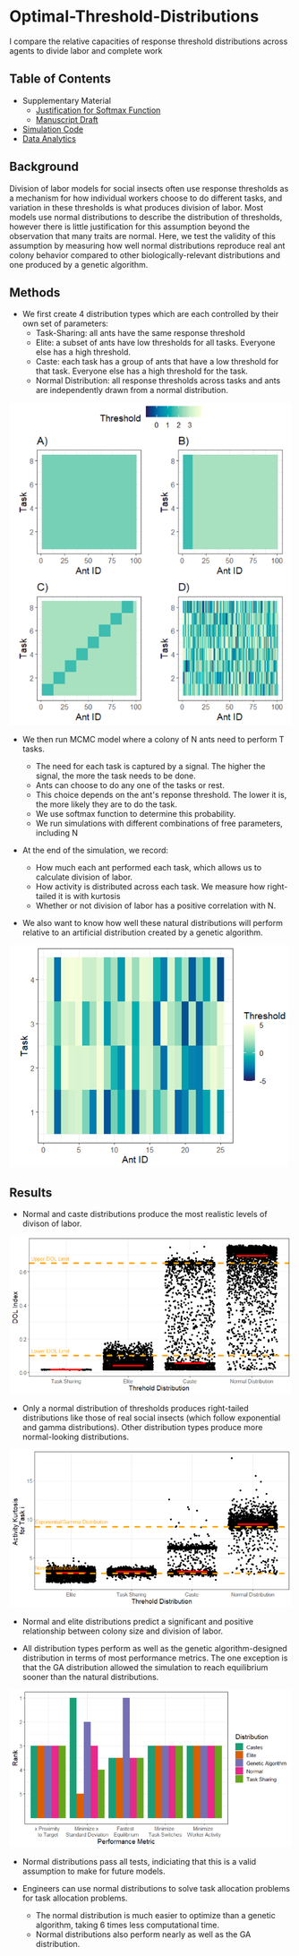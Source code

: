 # Optimal-Threshold-Distributions
I compare the relative capacities of response threshold distributions across agents to divide labor and complete work 

## Table of Contents

* Supplementary Material
  - [Justification for Softmax Function](https://github.com/colinmichaellynch/Optimal-Threshold-Distributions/blob/main/Modeling%20response%20thresholds%20for%20multiple%20simultaneous%20stimuli%20using%20a%20Boltzmann-sampling%20approach.docx)
  - [Manuscript Draft](https://github.com/colinmichaellynch/Optimal-Threshold-Distributions/blob/main/Independent%20and%20normally-distributed%20response%20thresholds%20are%20biologically%20feasible%20for%20social%20insects.docx)
* [Simulation Code](https://github.com/colinmichaellynch/Optimal-Threshold-Distributions/blob/main/masterScriptContinuousVariable.m)
* [Data Analytics](https://github.com/colinmichaellynch/Optimal-Threshold-Distributions/blob/main/matrixAnalysisFinal.R)

## Background 

Division of labor models for social insects often use response thresholds as a mechanism for how individual workers choose to do different tasks, and variation in these thresholds is what produces division of labor. Most models use normal distributions to describe the distribution of thresholds, however there is little justification for this assumption beyond the observation that many traits are normal. Here, we test the validity of this assumption by measuring how well normal distributions reproduce real ant colony behavior compared to other biologically-relevant distributions and one produced by a genetic algorithm. 

## Methods

* We first create 4 distribution types which are each controlled by their own set of parameters:
  - Task-Sharing: all ants have the same response threshold
  - Elite: a subset of ants have low thresholds for all tasks. Everyone else has a high threshold.
  - Caste: each task has a group of ants that have a low threshold for that task. Everyone else has a high threshold for the task.
  - Normal Distribution: all response thresholds across tasks and ants are independently drawn from a normal distribution. 

![](/Images/distributionTypes.png)

* We then run MCMC model where a colony of N ants need to perform T tasks.
  - The need for each task is captured by a signal. The higher the signal, the more the task needs to be done. 
  - Ants can choose to do any one of the tasks or rest. 
  - This choice depends on the ant's reponse threshold. The lower it is, the more likely they are to do the task. 
  - We use softmax function to determine this probability. 
  - We run simulations with different combinations of free parameters, including N
  
* At the end of the simulation, we record:
  - How much each ant performed each task, which allows us to calculate division of labor. 
  - How activity is distributed across each task. We measure how right-tailed it is with kurtosis
  - Whether or not division of labor has a positive correlation with N.
  
* We also want to know how well these natural distributions will perform relative to an artificial distribution created by a genetic algorithm. 

![](/Images/gaDist.png)

## Results

* Normal and caste distributions produce the most realistic levels of divison of labor. 

![](/Images/dol.png)

* Only a normal distribution of thresholds produces right-tailed distributions like those of real social insects (which follow exponential and gamma distributions). Other distribution types produce more normal-looking distributions. 

![](/Images/activity.png)

* Normal and elite distributions predict a significant and positive relationship between colony size and division of labor. 

* All distribution types perform as well as the genetic algorithm-designed distribution in terms of most performance metrics. The one exception is that the GA distribution allowed the simulation to reach equilibrium sooner than the natural distributions. 

![](/Images/ranks.png)

* Normal distributions pass all tests, indiciating that this is a valid assumption to make for future models. 

* Engineers can use normal distributions to solve task allocation problems for task allocation problems.
  - The normal distribution is much easier to optimize than a genetic algorithm, taking 6 times less computational time. 
  - Normal distributions also perform nearly as well as the GA distribution.  
